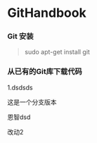 # GitHandbook
### Git 安装
> sudo apt-get install git

### 从已有的Git库下载代码
1.dsdsds

这是一个分支版本

恩智dsd

改动2

